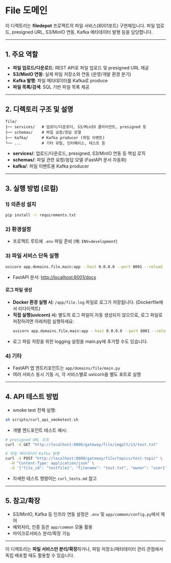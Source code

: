 # File 도메인

이 디렉토리는 **filedepot** 프로젝트의 파일 서비스(8001포트) 구현체입니다. 파일 업로드, presigned URL, S3/MinIO 연동, Kafka 메타데이터 발행 등을 담당합니다.

---

## 1. 주요 역할
- **파일 업로드/다운로드**: REST API로 파일 업로드 및 presigned URL 제공
- **S3/MinIO 연동**: 실제 파일 저장소와 연동 (운영/개발 환경 분기)
- **Kafka 발행**: 파일 메타데이터를 Kafka로 produce
- **파일 목록/검색**: SQL 기반 파일 목록 제공

---

## 2. 디렉토리 구조 및 설명

```
file/
├── services/   # 업로더/다운로더, S3/MinIO 클라이언트, presigned 등
├── schemas/    # 파일 요청/응답 모델
├── kafka/      # Kafka producer (파일 이벤트)
└── ...         # 기타 유틸, 인터페이스, 테스트 등
```

- **services/**: 업로드/다운로드, presigned, S3/MinIO 연동 등 핵심 로직
- **schemas/**: 파일 관련 요청/응답 모델 (FastAPI 문서 자동화)
- **kafka/**: 파일 이벤트용 Kafka producer

---

## 3. 실행 방법 (로컬)

### 1) 의존성 설치
```bash
pip install -r requirements.txt
```

### 2) 환경설정
- 프로젝트 루트에 `.env` 파일 준비 (예: `ENV=development`)

### 3) 파일 서비스 단독 실행
```bash
uvicorn app.domains.file.main:app --host 0.0.0.0 --port 8001 --reload
```
- FastAPI 문서: [http://localhost:8001/docs](http://localhost:8001/docs)

#### 로그 파일 생성
- **Docker 환경 실행 시:** `/app/file.log` 파일로 로그가 저장됩니다. (Dockerfile에서 리다이렉트)
- **직접 실행(uvicorn) 시:** 별도의 로그 파일이 자동 생성되지 않으므로, 로그 파일로 저장하려면 아래처럼 실행하세요:
  ```bash
  uvicorn app.domains.file.main:app --host 0.0.0.0 --port 8001 --reload > file.log 2>&1
  ```
- 로그 파일 저장을 위한 logging 설정을 main.py에 추가할 수도 있습니다.

### 4) 기타
- FastAPI 앱 엔트리포인트는 `app/domains/file/main.py`
- 여러 서비스 동시 기동 시, 각 서비스별로 uvicorn을 별도 포트로 실행

---

## 4. API 테스트 방법

- smoke test 전체 실행:
```bash
sh scripts/curl_api_smoketest.sh
```
- 개별 엔드포인트 테스트 예시:
```bash
# presigned URL 조회
curl -X GET "http://localhost:8000/gateway/file/imgplt/s3/test.txt"

# 파일 메타데이터 Kafka 발행
curl -X POST "http://localhost:8000/gateway/file/topics/test-topic" \
  -H "Content-Type: application/json" \
  -d '{"file_id": "testfile1", "filename": "test.txt", "owner": "user1", "size": 12345}'
```
- 자세한 테스트 명령어는 `curl_tests.md` 참고

---

## 5. 참고/확장
- S3/MinIO, Kafka 등 인프라 연동 설정은 `.env` 및 `app/common/config.py`에서 제어
- 예외처리, 인증 등은 `app/common` 모듈 활용
- 마이크로서비스 분리/확장 가능

---

이 디렉토리는 **파일 서비스만 분리/확장**하거나, 파일 저장소/메타데이터 관리 관점에서 독립 배포할 때도 활용할 수 있습니다.
